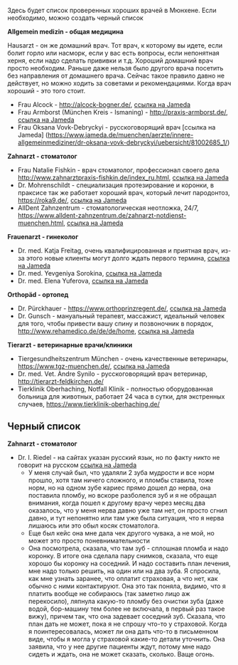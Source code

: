 Здесь будет список проверенных хороших врачей в Мюнхене. Если необходимо, можно создать черный список


**Allgemein medizin - общая медицина**

Hausarzt - он же домашний врач. Тот врач, к которому вы идете, если болит горло или насморк, если у вас есть вопросы, если непонятная херня, если надо сделать прививки и т.д.
Хороший домашний врач просто необходим. Раньше даже нельзя было другого врача посетить без направления от домашнего врача. Сейчас такое правило давно не действует, но можно ходить за советами и рекомендациями. Когда врач хороший - это того стоит.
* Frau Alcock - http://alcock-bogner.de/, [ссылка на Jameda](https://www.jameda.de/muenchen/aerzte/innere-allgemeinmediziner/dr-ulrike-alcock/uebersicht/80317078_1/)
* Frau Armborst (München Kreis - Ismaning) - http://praxis-armborst.de/, [ссылка на Jameda](https://www.jameda.de/ismaning/aerzte/innere-allgemeinmediziner/katja-armborst/uebersicht/81344582_1/)
* Frau Oksana Vovk-Debryckyi - русскоговорящий врач [ссылка на Jameda] (https://www.jameda.de/muenchen/aerzte/innere-allgemeinmediziner/dr-oksana-vovk-debryckyi/uebersicht/81002685_1/)


**Zahnarzt - стоматолог**

* Frau Natalie Fishkin - врач стоматолог, профессионал своего дела http://www.zahnarztpraxis-fishkin.de/index_ru.html, [ссылка на Jameda](https://www.jameda.de/muenchen/zahnaerzte/natalie-fishkin/uebersicht/81326720_1/)
* Dr. Mohrenschildt - специализация протезирование и коронки, в праксисе так же работает хороший врач, который лечит пародонтоз, https://roka9.de/, [ссылка на Jameda](https://www.jameda.de/muenchen/zahnaerzte/implantologen/dr-sebastian-von-mohrenschildt/uebersicht/81166263_1/)
* AllDent Zahnzentrum - стоматологическая неотложка, 24/7, https://www.alldent-zahnzentrum.de/zahnarzt-notdienst-muenchen.html, [ссылка на Jameda](https://www.jameda.de/muenchen/mvz-medizinische-versorgungszentren/alldent-zahnzentrum-standort-muenchen-ost/uebersicht/71401387000_2/)


**Frauenarzt - гинеколог**

* Dr. med. Katja Freitag, очень квалифицированная и приятная врач, из-за этого новые клиенты могут долго ждать первого термина, [ссылка на Jameda](https://www.jameda.de/muenchen/aerzte/frauenaerzte-gynaekologen/dr-katja-freitag/uebersicht/80125728_1/)
* Dr. med. Yevgeniya Sorokina, [ссылка на Jameda](https://www.jameda.de/muenchen/aerzte/frauenaerzte-gynaekologen/dr-yevgeniya-sorokina/uebersicht/81166196_1/)
* Dr. med. Elena Yuferova, [ссылка на Jameda](https://www.jameda.de/muenchen/aerzte/frauenaerzte-gynaekologen/dr-elena-yuferova/uebersicht/81038977_1/)


**Orthopäd - ортопед**

* Dr. Pürckhauer - https://www.orthoprinzregent.de/, [ссылка на Jameda](https://www.jameda.de/muenchen/aerzte/orthopaeden/dr-florian-puerckhauer/uebersicht/81005106_1/)
* Dr. Gunsch - мануальный терапевт, массажист, идеальный человек для того, чтобы привести вашу спину и позвоночник в порядок, http://www.rehamedico.de/de/de/home, [ссылка на Jameda](https://www.jameda.de/muenchen/heilpraktiker/osteopathie/m-sc-univ-medizin-markus-d-gunsch-privatpraxis/uebersicht/81388669_1/)

**Tierarzt - ветеринарные врачи/клиники**

* Tiergesundheitszentrum München - очень качественные ветеринары, https://www.tgz-muenchen.de/, [ссылка на Jameda](https://www.jameda.de/muenchen/praxisgemeinschaften/tiergesundheitszentrum-muenchen-dres-astrid-schubert-und-kerstin-koerber/uebersicht/71252666000_2/)
* Dr. med. Vet. Andre Synilo - русскоговорящий врач ветеринар, http://tierarzt-feldkirchen.de/
* Tierklinik Oberhaching, Notfall Klinik - полностью оборудованная больница для животных, работает 24 часа в сутки, для экстренных случаев, https://www.tierklinik-oberhaching.de/


## Черный список

**Zahnarzt - стоматолог**

* Dr. I. Riedel - на сайтах указан русский язык, но по факту никто не говорит на русском [ссылка на Jameda](https://www.jameda.de/muenchen/zahnaerzte/parodontologen/dr-i-riedel/uebersicht/81012915_1/)
  * У меня случай был, что удаляли 2 зуба мудрости и все норм прошло, хотя там ничего сложного, и пломбы ставила, тоже норм, но на одном зубе кариес прямо дошел до нерва, она поставила пломбу, но вскоре разболелся зуб и я не обращал внимания, когда пошел к другому врачу через месяц два оказалось, что у меня нерва давно уже там нет, он просто сгнил давно, и тут непонятно или там уже была ситуация, что я нерва лишаюсь или это обыл косяк стоматолога.
  * Еще был кейс она мне дала чек другого чувака, а не мой, но может это просто поневнимательности
  * Она посмотрела, сказала, что там зуб - сплошная пломба и надо коронку. В итоге она сделала пару снимков, сказала, что еще хорошо бы коронку на соседний. И надо составить план лечения, мне надо только решить, на один или на два зуба. Я спросила, как мне узнать заранее, что оплатит страховая, а что нет, как обычно с ними контактируют. Она это так поняла, видимо, что я платить вообще не собираюсь (так заметно лицо аж перекосило), ляпнула какую-то пломбу без очистки зуба (даже водой, бор-машину тем более не включала, в первый раз такое вижу), причем так, что она задевает соседний зуб. Сказала, что план дать не может, пока я не спрошу что-то у страховой. Когда я поинтересовалась, может ли она дать что-то в письменном виде, чтобы я могла у страховой какие-то детали уточнить. Она заявила, что у нее другие пациенты ждут, потому мне надо сидеть и ждать, она не может сказать, сколько. Ваще огонь.
